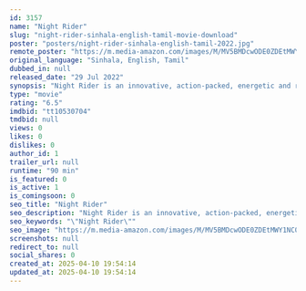 ```yaml
---
id: 3157
name: "Night Rider"
slug: "night-rider-sinhala-english-tamil-movie-download"
poster: "posters/night-rider-sinhala-english-tamil-2022.jpg"
remote_poster: "https://m.media-amazon.com/images/M/MV5BMDcwODE0ZDEtMWY1NC00ZGY5LWE5NGItMzgxZmUxODUxMDY0XkEyXkFqcGdeQXVyNDMwOTc5MDg@._V1_SX300.jpg"
original_language: "Sinhala, English, Tamil"
dubbed_in: null
released_date: "29 Jul 2022"
synopsis: "Night Rider is an innovative, action-packed, energetic and real motion feature film. An independent action movie with epic car chases, amazing shootouts, breathtaking fights, heartwarming romance, which ends up with a remarkable t..."
type: "movie"
rating: "6.5"
imdbid: "tt10530704"
tmdbid: null
views: 0
likes: 0
dislikes: 0
author_id: 1
trailer_url: null
runtime: "90 min"
is_featured: 0
is_active: 1
is_comingsoon: 0
seo_title: "Night Rider"
seo_description: "Night Rider is an innovative, action-packed, energetic and real motion feature film. An independent action movie with epic car chases, amazing shootouts, breathtaking fights, heartwarming romance, which ends up with a remarkable t..."
seo_keywords: "\"Night Rider\""
seo_image: "https://m.media-amazon.com/images/M/MV5BMDcwODE0ZDEtMWY1NC00ZGY5LWE5NGItMzgxZmUxODUxMDY0XkEyXkFqcGdeQXVyNDMwOTc5MDg@._V1_SX300.jpg"
screenshots: null
redirect_to: null
social_shares: 0
created_at: 2025-04-10 19:54:14
updated_at: 2025-04-10 19:54:14
---
```


